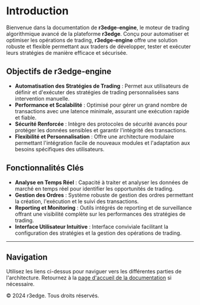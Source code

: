 # Introduction

Bienvenue dans la documentation de **r3edge-engine**, le moteur de trading algorithmique avancé de la plateforme **r3edge**. Conçu pour automatiser et optimiser les opérations de trading, **r3edge-engine** offre une solution robuste et flexible permettant aux traders de développer, tester et exécuter leurs stratégies de manière efficace et sécurisée.

## Objectifs de r3edge-engine

- **Automatisation des Stratégies de Trading** : Permet aux utilisateurs de définir et d'exécuter des stratégies de trading personnalisées sans intervention manuelle.
- **Performance et Scalabilité** : Optimisé pour gérer un grand nombre de transactions avec une latence minimale, assurant une exécution rapide et fiable.
- **Sécurité Renforcée** : Intègre des protocoles de sécurité avancés pour protéger les données sensibles et garantir l'intégrité des transactions.
- **Flexibilité et Personnalisation** : Offre une architecture modulaire permettant l'intégration facile de nouveaux modules et l'adaptation aux besoins spécifiques des utilisateurs.

## Fonctionnalités Clés

- **Analyse en Temps Réel** : Capacité à traiter et analyser les données de marché en temps réel pour identifier les opportunités de trading.
- **Gestion des Ordres** : Système robuste de gestion des ordres permettant la création, l'exécution et le suivi des transactions.
- **Reporting et Monitoring** : Outils intégrés de reporting et de surveillance offrant une visibilité complète sur les performances des stratégies de trading.
- **Interface Utilisateur Intuitive** : Interface conviviale facilitant la configuration des stratégies et la gestion des opérations de trading.

---

## Navigation

Utilisez les liens ci-dessus pour naviguer vers les différentes parties de l'architecture. Retournez à la [page d'accueil de la documentation](index.md) si nécessaire.


© 2024 r3edge. Tous droits réservés.
